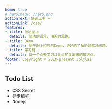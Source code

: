 ```yaml
---
home: true
# heroImage: /hero.png
actionText: 快速上手 →
actionLink: /css/
features:
- title: 简洁至上
  details: 简洁的语言，清晰的思路。
- title: Demo
  details: 例子配上相应的Demo，更好的了解问题解决问题。
- title: 学习链
  details: 以一个点去学习以此点扩展出来的知识点。
footer: Copyright © 2018-present Jolylai
---
```


## Todo List

- CSS Secret
- 异步编程
- Nodejs
